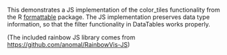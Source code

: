 This demonstrates a JS implementation of the color_tiles functionality from the R [formattable](https://github.com/renkun-ken/formattable/) package. The JS implementation preserves data type information, so that the filter functionality in DataTables works properly.

(The included rainbow JS library comes from https://github.com/anomal/RainbowVis-JS)
